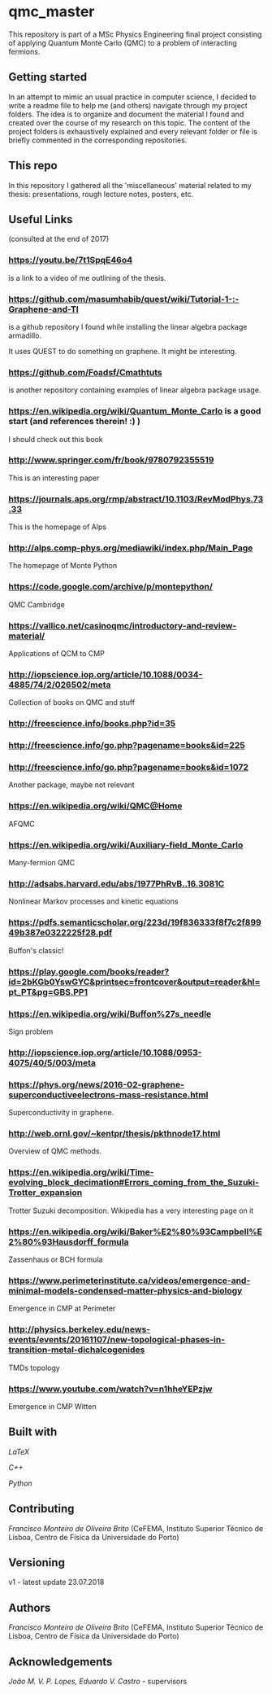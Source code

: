 # qmc_master

This repository is part of a MSc Physics Engineering final project consisting of applying Quantum Monte Carlo (QMC) to a problem of interacting fermions.

## Getting started

In an attempt to mimic an usual practice in computer science, I decided to write a readme file to help me (and others) navigate through my project folders. The idea is to organize and document the material I found and created over the course of my research on this topic. The content of the project folders is exhaustively explained and every relevant folder or file is briefly commented in the corresponding repositories.

## This repo

In this repository I gathered all the 'miscellaneous' material related to my thesis: presentations, rough lecture notes, posters, etc.

## Useful Links

(consulted at the end of 2017)

### https://youtu.be/7t1SpqE46o4

is a link to a video of me outlining of the thesis.

### https://github.com/masumhabib/quest/wiki/Tutorial-1-:-Graphene-and-TI

is a github repository I found while installing the linear algebra package armadillo.

It uses QUEST to do something on graphene. It might be interesting.

### https://github.com/Foadsf/Cmathtuts

is another repository containing examples of linear algebra package usage.

### https://en.wikipedia.org/wiki/Quantum_Monte_Carlo is a good start (and references therein! :) )

I should check out this book

### http://www.springer.com/fr/book/9780792355519

This is an interesting paper

### https://journals.aps.org/rmp/abstract/10.1103/RevModPhys.73.33

This is the homepage of Alps

### http://alps.comp-phys.org/mediawiki/index.php/Main_Page

The homepage of Monte Python

### https://code.google.com/archive/p/montepython/

QMC Cambridge

### https://vallico.net/casinoqmc/introductory-and-review-material/

Applications of QCM to CMP

### http://iopscience.iop.org/article/10.1088/0034-4885/74/2/026502/meta

Collection of books on QMC and stuff

### http://freescience.info/books.php?id=35

### http://freescience.info/go.php?pagename=books&id=225

### http://freescience.info/go.php?pagename=books&id=1072

Another package, maybe not relevant

### https://en.wikipedia.org/wiki/QMC@Home

AFQMC

### https://en.wikipedia.org/wiki/Auxiliary-field_Monte_Carlo

Many-fermion QMC

### http://adsabs.harvard.edu/abs/1977PhRvB..16.3081C

Nonlinear Markov processes and kinetic
equations

### https://pdfs.semanticscholar.org/223d/19f836333f8f7c2f89949b387e0322225f28.pdf

Buffon's classic!

### https://play.google.com/books/reader?id=2bKGb0YswGYC&printsec=frontcover&output=reader&hl=pt_PT&pg=GBS.PP1

### https://en.wikipedia.org/wiki/Buffon%27s_needle

Sign problem

### http://iopscience.iop.org/article/10.1088/0953-4075/40/5/003/meta


### https://phys.org/news/2016-02-graphene-superconductiveelectrons-mass-resistance.html

Superconductivity in graphene.

### http://web.ornl.gov/~kentpr/thesis/pkthnode17.html

Overview of QMC methods.

### https://en.wikipedia.org/wiki/Time-evolving_block_decimation#Errors_coming_from_the_Suzuki-Trotter_expansion

Trotter Suzuki decomposition. Wikipedia has a very interesting page on it

### https://en.wikipedia.org/wiki/Baker%E2%80%93Campbell%E2%80%93Hausdorff_formula

Zassenhaus or BCH formula

### https://www.perimeterinstitute.ca/videos/emergence-and-minimal-models-condensed-matter-physics-and-biology

Emergence in CMP at Perimeter

### http://physics.berkeley.edu/news-events/events/20161107/new-topological-phases-in-transition-metal-dichalcogenides

TMDs topology

### https://www.youtube.com/watch?v=n1hheYEPzjw

Emergence in CMP Witten

## Built with

*LaTeX*

*C++*

*Python*

## Contributing

*Francisco Monteiro de Oliveira Brito* (CeFEMA, Instituto Superior Técnico de Lisboa, Centro de Física da Universidade do Porto)

## Versioning

v1 - latest update 23.07.2018

## Authors

*Francisco Monteiro de Oliveira Brito* (CeFEMA, Instituto Superior Técnico de Lisboa, Centro de Física da Universidade do Porto)

## Acknowledgements

*João M. V. P. Lopes, Eduardo V. Castro* - supervisors
